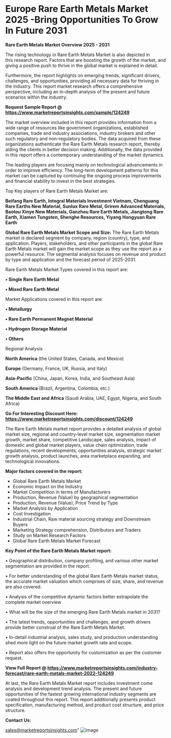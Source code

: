 # Europe Rare Earth Metals Market 2025 -Bring Opportunities To Grow In Future 2031

<Strong> Rare Earth Metals Market Overview 2025 - 2031</strong>

The rising technology in Rare Earth Metals Market is also depicted in this research report. Factors that are boosting the growth of the market, and giving a positive push to thrive in the global market is explained in detail.

Furthermore, the report highlights on emerging trends, significant drivers, challenges, and opportunities, providing all necessary data for thriving in the industry. This report market research offers a comprehensive perspective, including an in-depth analysis of the present and future scenarios within the industry.

<strong>Request Sample Report @ <a href=https://www.marketreportsinsights.com/sample/124249>https://www.marketreportsinsights.com/sample/124249</a></strong>

The market overview included in this report provides information from a wide range of resources like government organizations, established companies, trade and industry associations, industry brokers and other such regulatory and non-regulatory bodies. The data acquired from these organizations authenticate the Rare Earth Metals research report, thereby aiding the clients in better decision making. Additionally, the data provided in this report offers a contemporary understanding of the market dynamics.

The leading players are focusing mainly on technological advancements in order to improve efficiency. The long-term development patterns for this market can be captured by continuing the ongoing process improvements and financial stability to invest in the best strategies.

Top Key players of Rare Earth Metals Market are:

<strong>Beifang Rare Earth, Integral Materials Investment Vietnam, Chenguang Rare Earths New Material, Sunlux Rare Metal, Grirem Advanced Materials, Baotou Xinye New Materials, Ganzhou Rare Earth Metals, Jiangtong Rare Earth, Xiamen Tungsten, Shenghe Resources, Yiyang Hongyuan Rare Earth</strong>

<strong><b>Global Rare Earth Metals Market Scope and Size:</b></strong>
The Rare Earth Metals market is declared segment by company, region (country), type, and application. Players, stakeholders, and other participants in the global Rare Earth Metals market will gain the market scope as they use the report as a powerful resource. The segmental analysis focuses on revenue and product by type and application and the forecast period of 2025-2031.

Rare Earth Metals Market Types covered in this report are:

<strong>• Single Rare Earth Metal

• Mixed Rare Earth Metal</strong>

Market Applications covered in this report are:

<strong>• Metallurgy

• Rare Earth Permanent Magnet Material

• Hydrogen Storage Material

• Others</strong> 

Regional Analysis

<strong>North America</strong> (the United States, Canada, and Mexico)

<strong>Europe</strong> (Germany, France, UK, Russia, and Italy)

<strong>Asia-Pacific</strong> (China, Japan, Korea, India, and Southeast Asia)

<strong>South America</strong> (Brazil, Argentina, Colombia, etc.)

<strong>The Middle East and Africa</strong> (Saudi Arabia, UAE, Egypt, Nigeria, and South Africa)

<strong>Go For Interesting Discount Here: <a href=https://www.marketreportsinsights.com/discount/124249>https://www.marketreportsinsights.com/discount/124249</a></strong>

The Rare Earth Metals market report provides a detailed analysis of global market size, regional and country-level market size, segmentation market growth, market share, competitive Landscape, sales analysis, impact of domestic and global market players, value chain optimization, trade regulations, recent developments, opportunities analysis, strategic market growth analysis, product launches, area marketplace expanding, and technological innovations.

<strong><b>Major factors covered in the report:</b></strong>
<ul>
  <li>Global Rare Earth Metals Market </li>
  <li>Economic Impact on the Industry</li>
  <li>Market Competition in terms of Manufacturers</li>
  <li>Production, Revenue (Value) by geographical segmentation</li>
  <li>Production, Revenue (Value), Price Trend by Type</li>
  <li>Market Analysis by Application</li>
  <li>Cost Investigation</li>
  <li>Industrial Chain, Raw material sourcing strategy and Downstream Buyers</li>
  <li>Marketing Strategy comprehension, Distributors and Traders</li>
  <li>Study on Market Research Factors</li>
  <li>Global Rare Earth Metals Market Forecast</li>
</ul>

<strong><b>Key Point of the Rare Earth Metals Market report:</b></strong>

• Geographical distribution, company profiling, and various other market segmentation are provided in the report.

• For better understanding of the global Rare Earth Metals market status, the accurate market valuation which comprises of size, share, and revenue are also covered.

• Analysis of the competitive dynamic factors better extrapolate the complete market overview

• What will be the size of the emerging Rare Earth Metals market in 2031?

• The latest trends, opportunities and challenges, and growth drivers provide better construal of the Rare Earth Metals Market.

• In-detail industrial analysis, sales study, and production understanding shed more light on the future market growth rate and scope.

• Report also offers the opportunity for customization as per the customer request.

<strong><b>View Full Report @ <a href=https://www.marketreportsinsights.com/industry-forecast/rare-earth-metals-market-2022-124249>https://www.marketreportsinsights.com/industry-forecast/rare-earth-metals-market-2022-124249</a></b></strong>


At last, the Rare Earth Metals Market report includes investment come analysis and development trend analysis. The present and future opportunities of the fastest growing international industry segments are coated throughout this report. This report additionally presents product specification, manufacturing method, and product cost structure, and price structure.

<strong>Contact Us:</strong>

sales@marketreportsinsights.com"
![image](https://github.com/user-attachments/assets/e3a7d0d8-87a5-4954-932c-91d17298268c)
